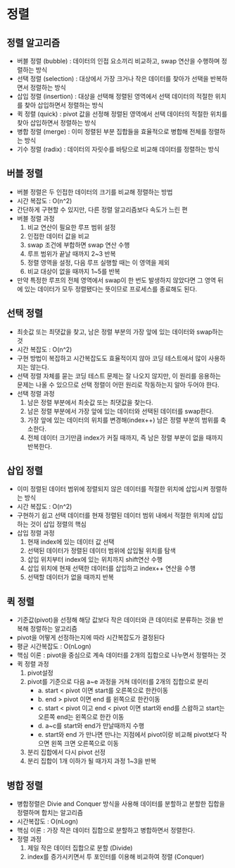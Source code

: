 # 정렬

## 정렬 알고리즘
- 버블 정렬 (bubble) : 데이터의 인접 요소끼리 비교하고, swap 연산을 수행하며 정렬하는 방식
- 선택 정렬 (selection) : 대상에서 가장 크거나 작은 데이터를 찾아가 선택을 반복하면서 정렬하는 방식
- 삽입 정렬 (insertion) : 대상을 선택해 정렬된 영역에서 선택 데이터의 적절한 위치를 찾아 삽입하면서 정렬하는 방식
- 퀵 정렬 (quick) : pivot 값을 선정해 정렬된 영역에서 선택 데이터의 적절한 위치를 찾아 삽입하면서 정렬하는 방식
- 병합 정렬 (merge) : 이미 정렬된 부분 집합들을 효율적으로 병합해 전체를 정렬하는 방식
- 기수 정렬 (radix) : 데이터의 자릿수를 바탕으로 비교해 데이터를 정렬하는 방식

## 버블 정렬
- 버블 정렬은 두 인접한 데이터의 크기를 비교해 정렬하는 방법
- 시간 복잡도 : O(n^2)
- 간단하게 구현할 수 있지만, 다른 정렬 알고리즘보다 속도가 느린 편
- 버블 정렬 과정
  1. 비교 연산이 필요한 루프 범위 설정
  2. 인접한 데이터 값을 비교
  3. swap 조건에 부합하면 swap 연산 수행
  4. 루프 범위가 끝날 때까지 2~3 반복
  5. 정렬 영역을 설정, 다음 루프 실행할 때는 이 영역을 제외
  6. 비교 대상이 없을 때까지 1~5를 반복
- 만약 특정한 루프의 전체 영역에서 swap이 한 번도 발생하지 않았다면 그 영역 뒤에 있는 데이터가 모두 정렬됐다는 뜻이므로 프로세스를 종료해도 된다.

## 선택 정렬
- 최솟값 또는 최댓값을 찾고, 남은 정렬 부분의 가장 앞에 있는 데이터와 swap하는 것
- 시간 복잡도 : O(n^2)
- 구현 방법이 복잡하고 시간복잡도도 효율적이지 않아 코딩 테스트에서 많이 사용하지는 않는다.
- 선택 정렬 자체를 묻는 코딩 테스트 문제는 잘 나오지 않지만, 이 원리를 응용하는 문제는 나올 수 있으므로 선택 정렬이 어떤 원리로 작동하는지 알아 두어야 한다.
- 선택 정렬 과정
  1. 남은 정렬 부분에서 최솟값 또는 최댓값을 찾는다.
  2. 남은 정렬 부분에서 가장 앞에 있는 데이터와 선택된 데이터를 swap한다.
  3. 가장 앞에 있는 데이터의 위치를 변경해(index++) 남은 정렬 부분의 범위를 축소한다.
  4. 전체 데이터 크기만큼 index가 커질 때까지, 즉 남은 정렬 부분이 없을 때까지 반복한다.

## 삽입 정렬
- 이미 정렬된 데이터 범위에 정렬되지 않은 데이터를 적절한 위치에 삽입시켜 정렬하는 방식
- 시간 복잡도 : O(n^2)
- 구현하기 쉽고 선택 데이터를 현재 정렬된 데이터 범위 내에서 적절한 위치에 삽입하는 것이 삽입 정렬의 핵심
- 삽입 정렬 과정
  1. 현재 index에 있는 데이터 값 선택
  2. 선택된 데이터가 정렬된 데이터 범위에 삽입될 위치를 탐색
  3. 삽입 위치부터 index에 있는 위치까지 shift연산 수행
  4. 삽입 위치에 현재 선택한 데이터를 삽입하고 index++ 연산을 수행
  5. 선택할 데이터가 없을 때까지 반복

## 퀵 정렬
- 기준값(pivot)을 선정해 해당 값보다 작은 데이터와 큰 데이터로 분류하는 것을 반복해 정렬하는 알고리즘
- pivot을 어떻게 선정하는지에 따라 시간복잡도가 결정된다
- 평균 시간복잡도 : O(nLogn)
- 핵심 이론 : pivot을 중심으로 계속 데이터를 2개의 집합으로 나누면서 정렬하는 것
- 퀵 정렬 과정
  1. pivot설정
  2. pivot를 기준으로 다음 a~e 과정을 거쳐 데이터를 2개의 집합으로 분리
     - a. start < pivot 이면 start를 오른쪽으로 한칸이동
     - b. end > pivot 이면 end 를 왼쪽으로 한칸이동
     - c. start < pivot 이고 end < pivot 이면 start와 end를 스왑하고 start는 오른쪽 end는 왼쪽으로 한칸 이동
     - d. a~c를 start와 end가 만날때까지 수행
     - e. start와 end 가 만나면 만나는 지점에서 pivot이랑 비교해 pivot보다 작으면 왼쪽 크면 오른쪽으로 이동
  3. 분리 집합에서 다시 pivot 선정
  4. 분리 집합이 1개 이하가 될 때가지 과정 1~3을 반복

## 병합 정렬
- 병합정렬은 Divie and Conquer 방식을 사용해 데이터를 분할하고 분할한 집합을 정렬하며 합치는 알고리즘
- 시간복잡도 : O(nLogn)
- 핵심 이론 : 가장 작은 데이터 집합으로 분할하고 병합하면서 정렬한다.
- 정렬 과정
  1. 제일 작은 데이터 집합으로 분할 (Divide)
  2. index를 증가시키면서 투 포인터를 이용해 비교하여 정렬 (Conquer)

